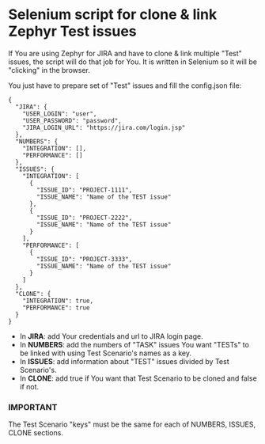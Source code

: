 # Selenium script for clone & link Zephyr Test issues

If You are using Zephyr for JIRA and have to clone & link multiple "Test" issues, the script will do that job for You. 
It is written in Selenium so it will be "clicking" in the browser.

You just have to prepare set of "Test" issues and fill the config.json file:

```
{
  "JIRA": {
    "USER_LOGIN": "user",
    "USER_PASSWORD": "password",
    "JIRA_LOGIN_URL": "https://jira.com/login.jsp"
  },
  "NUMBERS": {
    "INTEGRATION": [],
    "PERFORMANCE": []
  },
  "ISSUES": {
    "INTEGRATION": [
      {
        "ISSUE_ID": "PROJECT-1111",
        "ISSUE_NAME": "Name of the TEST issue"
      },
      {
        "ISSUE_ID": "PROJECT-2222",
        "ISSUE_NAME": "Name of the TEST issue"
      }
    ],
    "PERFORMANCE": [
      {
        "ISSUE_ID": "PROJECT-3333",
        "ISSUE_NAME": "Name of the TEST issue"
      }
    ]
  },
  "CLONE": {
    "INTEGRATION": true,
    "PERFORMANCE": true
  }
}
```
* In **JIRA**: add Your credentials and url to JIRA login page.
* In **NUMBERS**: add the numbers of "TASK" issues You want "TESTs" to be linked with using Test Scenario's names as a key.
* In **ISSUES**: add information about "TEST" issues divided by Test Scenario's.
* In **CLONE**: add true if You want that Test Scenario to be cloned and false if not.

### IMPORTANT
The Test Scenario "keys" must be the same for each of NUMBERS, ISSUES, CLONE sections. 
